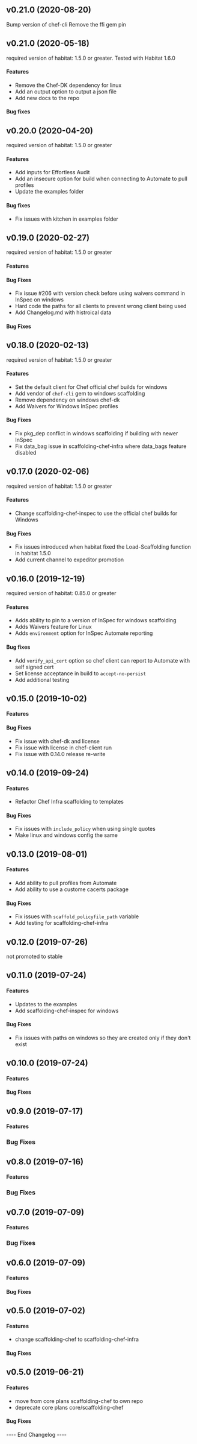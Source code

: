 ## v0.21.0 (2020-08-20)
Bump version of chef-cli
Remove the ffi gem pin

## v0.21.0 (2020-05-18)
required version of habitat: 1.5.0 or greater. Tested with Habitat 1.6.0

#### Features
 - Remove the Chef-DK dependency for linux
 - Add an output option to output a json file
 - Add new docs to the repo

#### Bug fixes

## v0.20.0 (2020-04-20)
required version of habitat: 1.5.0 or greater

#### Features
 - Add inputs for Effortless Audit
 - Add an insecure option for build when connecting to Automate to pull profiles
 - Update the examples folder

#### Bug fixes
 - Fix issues with kitchen in examples folder

## v0.19.0 (2020-02-27)
required version of habitat: 1.5.0 or greater

#### Features

#### Bug Fixes
 - Fix issue #206 with version check before using waivers command in InSpec on windows
 - Hard code the paths for all clients to prevent wrong client being used
 - Add Changelog.md with histroical data

#### Bug Fixes

## v0.18.0 (2020-02-13)
required version of habitat: 1.5.0 or greater

#### Features 
 - Set the default client for Chef official chef builds for windows
 - Add vendor of `chef-cli` gem to windows scaffolding
 - Remove dependency on windows chef-dk
 - Add Waivers for Windows InSpec profiles

#### Bug Fixes
 - Fix pkg_dep conflict in windows scaffolding if building with newer InSpec
 - Fix data_bag issue in scaffolding-chef-infra where data_bags feature disabled

## v0.17.0 (2020-02-06)
required version of habitat: 1.5.0 or greater

#### Features
 - Change scaffolding-chef-inspec to use the official chef builds for Windows

#### Bug Fixes
 - Fix issues introduced when habitat fixed the Load-Scaffolding function in habitat 1.5.0
 - Add current channel to expeditor promotion

## v0.16.0 (2019-12-19)
required version of habitat: 0.85.0 or greater

#### Features
 - Adds ability to pin to a version of InSpec for windows scaffolding
 - Adds Waivers feature for Linux
 - Adds `environment` option for InSpec Automate reporting

#### Bug fixes
 - Add `verify_api_cert` option so chef client can report to Automate with self signed cert
 - Set license acceptance in build to `accept-no-persist`
 - Add additional testing

## v0.15.0 (2019-10-02)

#### Features

#### Bug Fixes
 - Fix issue with chef-dk and license
 - Fix issue with license in chef-client run
 - Fix issue with 0.14.0 release re-write

## v0.14.0 (2019-09-24)

#### Features
 - Refactor Chef Infra scaffolding to templates
#### Bug Fixes
 - Fix issues with `include_policy` when using single quotes
 - Make linux and windows config the same

## v0.13.0 (2019-08-01)

#### Features
 - Add ability to pull profiles from Automate
 - Add ability to use a custome cacerts package
#### Bug Fixes
 - Fix issues with `scaffold_policyfile_path` variable
 - Add testing for scaffolding-chef-infra

## v0.12.0 (2019-07-26)
not promoted to stable

## v0.11.0 (2019-07-24)

#### Features
 - Updates to the examples 
 - Add scaffolding-chef-inspec for windows

#### Bug Fixes
 - Fix issues with paths on windows so they are created only if they don't exist

## v0.10.0 (2019-07-24)

#### Features

#### Bug Fixes

## v0.9.0 (2019-07-17)

#### Features

### Bug Fixes

## v0.8.0 (2019-07-16)

#### Features

### Bug Fixes

## v0.7.0 (2019-07-09)

#### Features

### Bug Fixes

## v0.6.0 (2019-07-09)

#### Features

#### Bug Fixes

## v0.5.0 (2019-07-02)

#### Features
 - change scaffolding-chef to scaffolding-chef-infra

#### Bug Fixes

## v0.5.0 (2019-06-21)

#### Features
 - move from core plans scaffolding-chef to own repo
 - deprecate core plans core/scaffolding-chef

#### Bug Fixes
---- End Changelog ----